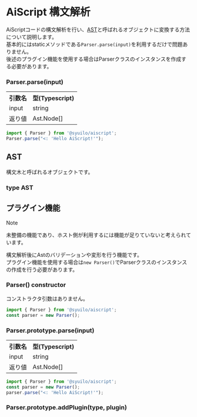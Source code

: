 # AiScript 構文解析
AiScriptコードの構文解析を行い、[AST](#AST)と呼ばれるオブジェクトに変換する方法について説明します。  
基本的にはstaticメソッドである`Parser.parse(input)`を利用するだけで問題ありません。  
後述のプラグイン機能を使用する場合はParserクラスのインスタンスを作成する必要があります。  

### Parser.parse(input)
<table>
	<tr><th>引数名</th><th>型(Typescript)</th></tr>
	<tr><td>input</td><td>string</td></tr>
	<tr><td>返り値</td><td>Ast.Node[]</td></tr>
</table>

```js
import { Parser } from '@syuilo/aiscript';
Parser.parse("<: 'Hello AiScript!'");
```

## AST
構文木と呼ばれるオブジェクトです。  

### type AST


## プラグイン機能
> [!NOTE]
> 未整備の機能であり、ホスト側が利用するには機能が足りていないと考えられています。

構文解析後にAstのバリデーションや変形を行う機能です。  
プラグイン機能を使用する場合は`new Parser()`でParserクラスのインスタンスの作成を行う必要があります。  
### Parser() constructor
コンストラクタ引数はありません。  
```js
import { Parser } from '@syuilo/aiscript';
const parser = new Parser();
```

### Parser.prototype.parse(input)
<table>
	<tr><th>引数名</th><th>型(Typescript)</th></tr>
	<tr><td>input</td><td>string</td></tr>
	<tr><td>返り値</td><td>Ast.Node[]</td></tr>
</table>

```js
import { Parser } from '@syuilo/aiscript';
const parser = new Parser();
parser.parse("<: 'Hello AiScript!'");
```

### Parser.prototype.addPlugin(type, plugin)


